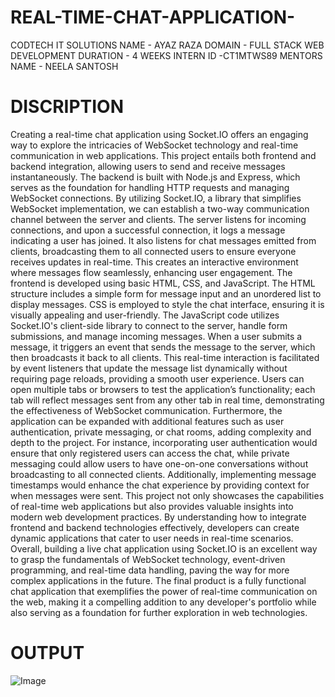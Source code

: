 # REAL-TIME-CHAT-APPLICATION-
CODTECH IT SOLUTIONS 
NAME - AYAZ RAZA 
DOMAIN - FULL STACK WEB DEVELOPMENT 
DURATION - 4 WEEKS
INTERN ID -CT1MTWS89
MENTORS NAME - NEELA SANTOSH 

# DISCRIPTION 
Creating a real-time chat application using Socket.IO offers an engaging way to explore the intricacies of WebSocket technology and real-time communication in web applications. This project entails both frontend and backend integration, allowing users to send and receive messages instantaneously. The backend is built with Node.js and Express, which serves as the foundation for handling HTTP requests and managing WebSocket connections. By utilizing Socket.IO, a library that simplifies WebSocket implementation, we can establish a two-way communication channel between the server and clients. The server listens for incoming connections, and upon a successful connection, it logs a message indicating a user has joined. It also listens for chat messages emitted from clients, broadcasting them to all connected users to ensure everyone receives updates in real-time. This creates an interactive environment where messages flow seamlessly, enhancing user engagement. The frontend is developed using basic HTML, CSS, and JavaScript. The HTML structure includes a simple form for message input and an unordered list to display messages. CSS is employed to style the chat interface, ensuring it is visually appealing and user-friendly. The JavaScript code utilizes Socket.IO's client-side library to connect to the server, handle form submissions, and manage incoming messages. When a user submits a message, it triggers an event that sends the message to the server, which then broadcasts it back to all clients. This real-time interaction is facilitated by event listeners that update the message list dynamically without requiring page reloads, providing a smooth user experience. Users can open multiple tabs or browsers to test the application’s functionality; each tab will reflect messages sent from any other tab in real time, demonstrating the effectiveness of WebSocket communication. Furthermore, the application can be expanded with additional features such as user authentication, private messaging, or chat rooms, adding complexity and depth to the project. For instance, incorporating user authentication would ensure that only registered users can access the chat, while private messaging could allow users to have one-on-one conversations without broadcasting to all connected clients. Additionally, implementing message timestamps would enhance the chat experience by providing context for when messages were sent. This project not only showcases the capabilities of real-time web applications but also provides valuable insights into modern web development practices. By understanding how to integrate frontend and backend technologies effectively, developers can create dynamic applications that cater to user needs in real-time scenarios. Overall, building a live chat application using Socket.IO is an excellent way to grasp the fundamentals of WebSocket technology, event-driven programming, and real-time data handling, paving the way for more complex applications in the future. The final product is a fully functional chat application that exemplifies the power of real-time communication on the web, making it a compelling addition to any developer's portfolio while also serving as a foundation for further exploration in web technologies.

# OUTPUT 
![Image](https://github.com/user-attachments/assets/aa9d6cc1-d9ae-431a-9fd3-3494f59eaa9f)
